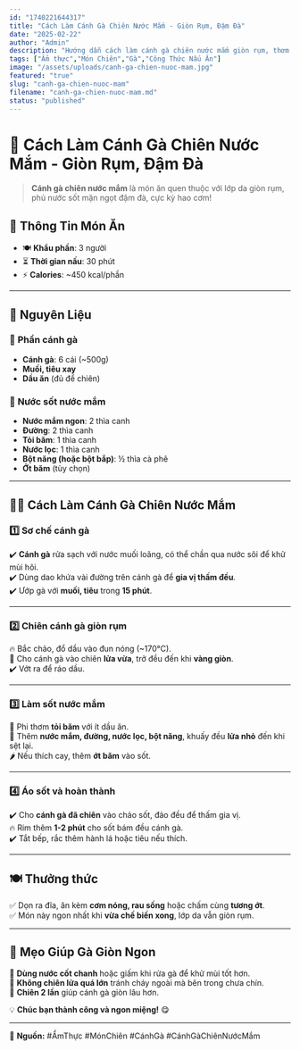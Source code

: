 ```yaml
---
id: "1740221644317"
title: "Cách Làm Cánh Gà Chiên Nước Mắm - Giòn Rụm, Đậm Đà"
date: "2025-02-22"
author: "Admin"
description: "Hướng dẫn cách làm cánh gà chiên nước mắm giòn rụm, thơm ngon, đậm đà đưa cơm."
tags: ["Ẩm thực","Món Chiên","Gà","Công Thức Nấu Ăn"]
image: "/assets/uploads/canh-ga-chien-nuoc-mam.jpg"
featured: "true"
slug: "canh-ga-chien-nuoc-mam"
filename: "canh-ga-chien-nuoc-mam.md"
status: "published"
---
```

# 🍗 Cách Làm Cánh Gà Chiên Nước Mắm - Giòn Rụm, Đậm Đà  

>**Cánh gà chiên nước mắm** là món ăn quen thuộc với lớp da giòn rụm, phủ nước sốt mặn ngọt đậm đà, cực kỳ hao cơm!  

## 📝 **Thông Tin Món Ăn**  
- 🍽 **Khẩu phần**: 3 người  
- ⏳ **Thời gian nấu**: 30 phút  
- ⚡ **Calories**: ~450 kcal/phần  

---

## 🛒 **Nguyên Liệu**  
### 🍗 **Phần cánh gà**  
- **Cánh gà**: 6 cái (~500g)  
- **Muối, tiêu xay**  
- **Dầu ăn** (đủ để chiên)  

### 🧄 **Nước sốt nước mắm**  
- **Nước mắm ngon**: 2 thìa canh  
- **Đường**: 2 thìa canh  
- **Tỏi băm**: 1 thìa canh  
- **Nước lọc**: 1 thìa canh  
- **Bột năng (hoặc bột bắp)**: ½ thìa cà phê  
- **Ớt băm** (tùy chọn)  

---

## 👩‍🍳 **Cách Làm Cánh Gà Chiên Nước Mắm**  

### 1️⃣ **Sơ chế cánh gà**  
✔️ **Cánh gà** rửa sạch với nước muối loãng, có thể chần qua nước sôi để khử mùi hôi.  
✔️ Dùng dao khứa vài đường trên cánh gà để **gia vị thấm đều**.  
✔️ Ướp gà với **muối, tiêu** trong **15 phút**.  

---

### 2️⃣ **Chiên cánh gà giòn rụm**  
🔥 Bắc chảo, đổ dầu vào đun nóng (~170°C).  
🍗 Cho cánh gà vào chiên **lửa vừa**, trở đều đến khi **vàng giòn**.  
✔️ Vớt ra để ráo dầu.  

---

### 3️⃣ **Làm sốt nước mắm**  
🧄 Phi thơm **tỏi băm** với ít dầu ăn.  
🥄 Thêm **nước mắm, đường, nước lọc, bột năng**, khuấy đều **lửa nhỏ** đến khi sệt lại.  
🌶️ Nếu thích cay, thêm **ớt băm** vào sốt.  

---

### 4️⃣ **Áo sốt và hoàn thành**  
✔️ Cho **cánh gà đã chiên** vào chảo sốt, đảo đều để thấm gia vị.  
🔥 Rim thêm **1-2 phút** cho sốt bám đều cánh gà.  
✔️ Tắt bếp, rắc thêm hành lá hoặc tiêu nếu thích.  

---

## 🍽️ **Thưởng thức**  
✅ Dọn ra đĩa, ăn kèm **cơm nóng, rau sống** hoặc chấm cùng **tương ớt**.  
✅ Món này ngon nhất khi **vừa chế biến xong**, lớp da vẫn giòn rụm.  

---

## 📌 **Mẹo Giúp Gà Giòn Ngon**  
🔹 **Dùng nước cốt chanh** hoặc giấm khi rửa gà để khử mùi tốt hơn.  
🔹 **Không chiên lửa quá lớn** tránh cháy ngoài mà bên trong chưa chín.  
🔹 **Chiên 2 lần** giúp cánh gà giòn lâu hơn.  

💡 **Chúc bạn thành công và ngon miệng!** 😋  

---

📌 **Nguồn:** #ẨmThực #MónChiên #CánhGà #CánhGàChiênNướcMắm
